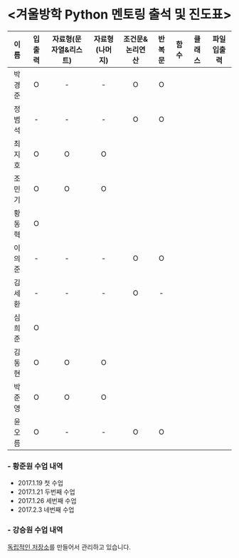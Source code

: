 # <겨울방학 Python 멘토링 출석 및 진도표>


| 이름 | 입출력 | 자료형(문자열&리스트) | 자료형(나머지) | 조건문&논리연산 | 반복문 | 함수 | 클래스 | 파일입출력 |
| :---: | :---: | :---: | :---: | :---: | :---: | :---: | :---: | :---: |
| 박경준 | O | - | - | O | O |
| 정범석 | - | - | - | O | O |
| 최지호 | O | O | O |
| 조민기 | O | O | O |
| 황동혁 | O |
| 이의준 | - | - | - | O | O |
| 김세환 | - | - | - | O | - |
| 심희준 | O |
| 김동현 | O | O | O |
| 박준영 | O | O | O |
| 윤오름 | O | - | - | O | O |

### - 황준원 수업 내역
- 2017.1.19 첫 수업
- 2017.1.21 두번째 수업
- 2017.1.26 세번째 수업
- 2017.2.3 네번째 수업

### - 강승원 수업 내역
[독립적인 저장소](https://github.com/BojeongCloud/Winter_Camp_2017)를 만들어서 관리하고 있습니다.
